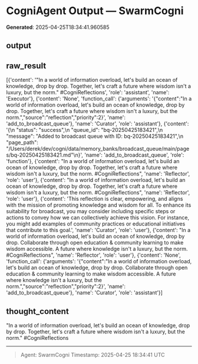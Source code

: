 # CogniAgent Output — SwarmCogni

**Generated**: 2025-04-25T18:34:41.960585

## output


## raw_result
[{'content': '"In a world of information overload, let\'s build an ocean of knowledge, drop by drop. Together, let\'s craft a future where wisdom isn\'t a luxury, but the norm." #CogniReflections', 'role': 'assistant', 'name': 'Executor'}, {'content': 'None', 'function_call': {'arguments': '{"content":"In a world of information overload, let\'s build an ocean of knowledge, drop by drop. Together, let\'s craft a future where wisdom isn\'t a luxury, but the norm.","source":"reflection","priority":2}', 'name': 'add_to_broadcast_queue'}, 'name': 'Curator', 'role': 'assistant'}, {'content': '{\n  "status": "success",\n  "queue_id": "bq-20250425183421",\n  "message": "Added to broadcast queue with ID: bq-20250425183421",\n  "page_path": "/Users/derek/dev/cogni/data/memory_banks/broadcast_queue/main/pages/bq-20250425183421.md"\n}', 'name': 'add_to_broadcast_queue', 'role': 'function'}, {'content': "In a world of information overload, let's build an ocean of knowledge, drop by drop. Together, let's craft a future where wisdom isn't a luxury, but the norm. #CogniReflections", 'name': 'Reflector', 'role': 'user'}, {'content': "In a world of information overload, let's build an ocean of knowledge, drop by drop. Together, let's craft a future where wisdom isn't a luxury, but the norm. #CogniReflections", 'name': 'Reflector', 'role': 'user'}, {'content': 'This reflection is clear, empowering, and aligns with the mission of promoting knowledge and wisdom for all. To enhance its suitability for broadcast, you may consider including specific steps or actions to convey how we can collectively achieve this vision. For instance, you might add examples of community practices or educational initiatives that contribute to this goal.', 'name': 'Curator', 'role': 'user'}, {'content': "In a world of information overload, let's build an ocean of knowledge, drop by drop. Collaborate through open education & community learning to make wisdom accessible. A future where knowledge isn't a luxury, but the norm. #CogniReflections", 'name': 'Reflector', 'role': 'user'}, {'content': 'None', 'function_call': {'arguments': '{"content":"In a world of information overload, let\'s build an ocean of knowledge, drop by drop. Collaborate through open education & community learning to make wisdom accessible. A future where knowledge isn\'t a luxury, but the norm.","source":"reflection","priority":2}', 'name': 'add_to_broadcast_queue'}, 'name': 'Curator', 'role': 'assistant'}]

## thought_content
"In a world of information overload, let's build an ocean of knowledge, drop by drop. Together, let's craft a future where wisdom isn't a luxury, but the norm." #CogniReflections

---
> Agent: SwarmCogni
> Timestamp: 2025-04-25 18:34:41 UTC